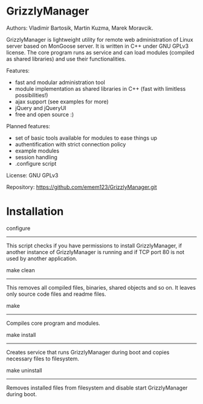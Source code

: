GrizzlyManager
============

Authors: Vladimir Bartosik, Martin Kuzma, Marek Moravcik.

GrizzlyManager is lightweight utility for remote web administration of Linux server based on MonGoose server.
It is written in C++ under GNU GPLv3 license. The core program runs as
service and can load modules (compiled as shared libraries) and use their functionalities.

Features:
- fast and modular administration tool
- module implementation as shared libraries in C++ (fast with limitless possibilities!)
- ajax support (see examples for more)
- jQuery and jQueryUI
- free and open source :)

Planned features:
- set of basic tools available for modules to ease things up
- authentification with strict connection policy
- example modules
- session handling
- .configure script


License: GNU GPLv3

Repository: https://github.com/emem123/GrizzlyManager.git


Installation
===========

configure
***

This script checks if you have permissions to install GrizzlyManager,
if another instance of GrizzlyManager is running and if TCP port 80
is not used by another application.

make clean
***

This removes all compiled files, binaries, shared objects and so on.
It leaves only source code files and readme files.

make
****

Compiles core program and modules.

make install
***********

Creates service that runs GrizzlyManager during boot and copies necessary
files to filesystem.

make uninstall
*************

Removes installed files from filesystem and disable start GrizzlyManager
during boot.
